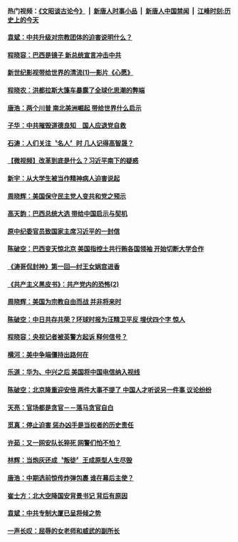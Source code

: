 #### 热门视频：[《文昭谈古论今》](https://github.com/gfw-breaker/wenzhao/blob/master/README.md?t=10310333) &nbsp;|&nbsp; [新唐人时事小品](https://github.com/gfw-breaker/ntdtv-comedy/blob/master/README.md?t=10310333) &nbsp;|&nbsp; [新唐人中国禁闻](https://github.com/gfw-breaker/ntdtv-news/blob/master/README.md?t=10310333) &nbsp;|&nbsp; [江峰时刻:历史上的今天](https://github.com/gfw-breaker/today-in-history/blob/master/README.md?t=10310333) 

#### [袁斌：中共升级对宗教团体的迫害说明什么？](../pages/news207/a1397354.md?t=10310333) 

#### [程晓容：巴西是镜子 新总统宣言冲击中共](../pages/news207/a1397351.md?t=10310333) 

#### [新世纪影视带给世界的清流(1)—影片《心愿》](../pages/news207/a1397350.md?t=10310333) 

#### [程晓农：洪都拉斯大篷车暴露了全球化思潮的弊端](../pages/news207/a1397348.md?t=10310333) 

#### [唐浩：两个川普 南北美洲崛起 带给世界什么启示](../pages/news207/a1397347.md?t=10310333) 

#### [子华：中共摧毁道德良知　国人应退党自救](../pages/news207/a1397271.md?t=10310333) 



#### [石涛：人们关注〝名人〞时 几人记得高智晟？](../pages/news207/a1397310.md?t=10310333) 

#### [【微视频】改革到底是什么？习近平南下的疑惑](../pages/news207/a1397226.md?t=10310333) 

#### [新宇：从大学生被当作精神病人迫害说起](../pages/news207/a1397269.md?t=10310333) 

#### [周晓辉：美国保守民主党人变共和党之预示](../pages/news207/a1397227.md?t=10310333) 

#### [高天韵：巴西总统大选 带给中国启示与契机](../pages/news207/a1397225.md?t=10310333) 

#### [原中纪委官员致国家主席习近平的一封信](../pages/news207/a1397224.md?t=10310333) 

#### [陈破空：巴西变天惊北京 美国指控土共行贿各国领袖 开始切断大学合作](../pages/news207/a1397196.md?t=10310333) 

#### [《涛哥侃封神》第一回—纣王女娲宫进香](../pages/news207/a1397197.md?t=10310333) 



#### [《共产主义黑皮书》：共产党内的恐怖(2)](../pages/news207/a1397158.md?t=10310333) 

#### [周晓辉：美国为宗教自由而战 并非将来时](../pages/news207/a1397157.md?t=10310333) 

#### [陈破空：中日共存共荣？环球时报为汪精卫平反 埋伏四个字 惊人](../pages/news207/a1397106.md?t=10310333) 

#### [程晓容：央视记者被英警方起诉 释何信号？](../pages/news207/a1397049.md?t=10310333) 

#### [横河：美中争端僵持出路何在](../pages/news207/a1397048.md?t=10310333) 

#### [乐道：华为、中兴之后 美国将中国电信纳入视线](../pages/news207/a1397047.md?t=10310333) 

#### [陈破空：北京隆重迎安倍 两件大事不提了 中国人才听说另一件事 议论纷纷](../pages/news207/a1397033.md?t=10310333) 


#### [天亮：官场都是贪官－－落马贪官自白](../pages/news207/a1396981.md?t=10310333) 

#### [觅真：停止迫害 惩办凶手是当权者的历史责任](../pages/news207/a1396951.md?t=10310333) 

#### [许茹：又一网安队长猝死 网警们怕不怕？](../pages/news207/a1396949.md?t=10310333) 

#### [林辉：当炮灰还成〝叛徒〞王成原型人生尽毁](../pages/news207/a1396947.md?t=10310333) 

#### [唐浩：中期选前惊传炸弹包裹 谁在幕后主使？](../pages/news207/a1396939.md?t=10310333) 

#### [崔士方：北大空降国安背景书记 背后有原因](../pages/news207/a1396938.md?t=10310333) 


#### [袁斌：中共专制大厦已呈将倾之势](../pages/news207/a1396799.md?t=10310333) 

#### [一声长叹：屈辱的女老师和威武的副所长](../pages/news207/a1396803.md?t=10310333) 

